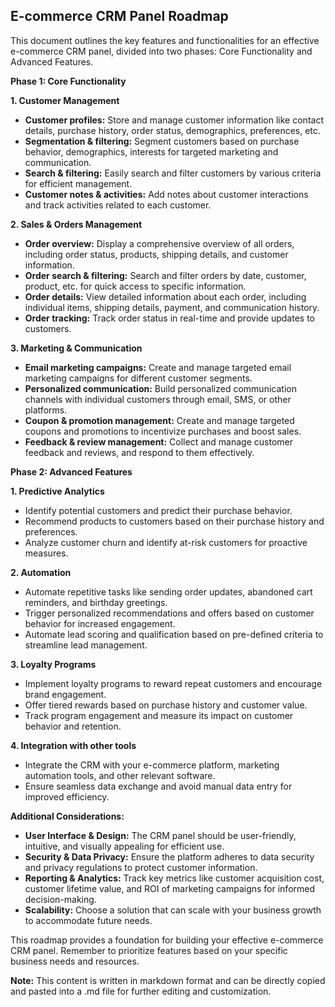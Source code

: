 ## E-commerce CRM Panel Roadmap

This document outlines the key features and functionalities for an effective e-commerce CRM panel, divided into two phases: Core Functionality and Advanced Features.

**Phase 1: Core Functionality**

**1. Customer Management**

- **Customer profiles:** Store and manage customer information like contact details, purchase history, order status, demographics, preferences, etc.
- **Segmentation & filtering:** Segment customers based on purchase behavior, demographics, interests for targeted marketing and communication.
- **Search & filtering:** Easily search and filter customers by various criteria for efficient management.
- **Customer notes & activities:** Add notes about customer interactions and track activities related to each customer.

**2. Sales & Orders Management**

- **Order overview:** Display a comprehensive overview of all orders, including order status, products, shipping details, and customer information.
- **Order search & filtering:** Search and filter orders by date, customer, product, etc. for quick access to specific information.
- **Order details:** View detailed information about each order, including individual items, shipping details, payment, and communication history.
- **Order tracking:** Track order status in real-time and provide updates to customers.

**3. Marketing & Communication**

- **Email marketing campaigns:** Create and manage targeted email marketing campaigns for different customer segments.
- **Personalized communication:** Build personalized communication channels with individual customers through email, SMS, or other platforms.
- **Coupon & promotion management:** Create and manage targeted coupons and promotions to incentivize purchases and boost sales.
- **Feedback & review management:** Collect and manage customer feedback and reviews, and respond to them effectively.

**Phase 2: Advanced Features**

**1. Predictive Analytics**

- Identify potential customers and predict their purchase behavior.
- Recommend products to customers based on their purchase history and preferences.
- Analyze customer churn and identify at-risk customers for proactive measures.

**2. Automation**

- Automate repetitive tasks like sending order updates, abandoned cart reminders, and birthday greetings.
- Trigger personalized recommendations and offers based on customer behavior for increased engagement.
- Automate lead scoring and qualification based on pre-defined criteria to streamline lead management.

**3. Loyalty Programs**

- Implement loyalty programs to reward repeat customers and encourage brand engagement.
- Offer tiered rewards based on purchase history and customer value.
- Track program engagement and measure its impact on customer behavior and retention.

**4. Integration with other tools**

- Integrate the CRM with your e-commerce platform, marketing automation tools, and other relevant software.
- Ensure seamless data exchange and avoid manual data entry for improved efficiency.

**Additional Considerations:**

- **User Interface & Design:** The CRM panel should be user-friendly, intuitive, and visually appealing for efficient use.
- **Security & Data Privacy:** Ensure the platform adheres to data security and privacy regulations to protect customer information.
- **Reporting & Analytics:** Track key metrics like customer acquisition cost, customer lifetime value, and ROI of marketing campaigns for informed decision-making.
- **Scalability:** Choose a solution that can scale with your business growth to accommodate future needs.

This roadmap provides a foundation for building your effective e-commerce CRM panel. Remember to prioritize features based on your specific business needs and resources.

**Note:** This content is written in markdown format and can be directly copied and pasted into a .md file for further editing and customization.
